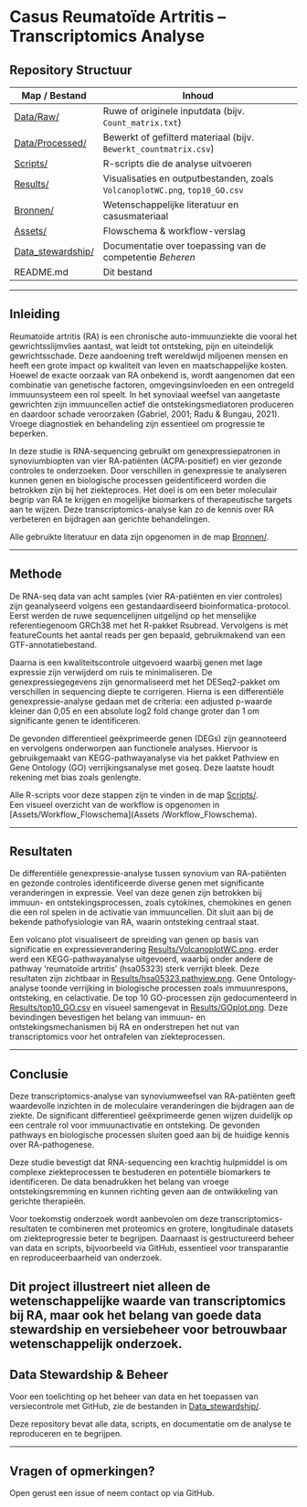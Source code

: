 # Casus Reumatoïde Artritis – Transcriptomics Analyse

## Repository Structuur

| Map / Bestand       | Inhoud                                                                                  |
|---------------------|------------------------------------------------------------------------------------------|
| [Data/Raw/](Data/Raw/)             | Ruwe of originele inputdata (bijv. `Count_matrix.txt`)                                      |
| [Data/Processed/](Data/Processed/) | Bewerkt of gefilterd materiaal (bijv. `Bewerkt_countmatrix.csv`)                            |
| [Scripts/](Scripts/)               | R-scripts die de analyse uitvoeren                                                          |
| [Results/](Results/)               | Visualisaties en outputbestanden, zoals `VolcanoplotWC.png`, `top10_GO.csv`                |
| [Bronnen/](Bronnen/)               | Wetenschappelijke literatuur en casusmateriaal                                              |
| [Assets/](Assets/)                 | Flowschema & workflow-verslag                                                               |
| [Data_stewardship/](Data_stewardship/) | Documentatie over toepassing van de competentie *Beheren*                               |
| README.md               | Dit bestand                                                                                 |

---

## Inleiding

Reumatoïde artritis (RA) is een chronische auto-immuunziekte die vooral het gewrichtsslijmvlies aantast, wat leidt tot ontsteking, pijn en uiteindelijk gewrichtsschade. Deze aandoening treft wereldwijd miljoenen mensen en heeft een grote impact op kwaliteit van leven en maatschappelijke kosten. Hoewel de exacte oorzaak van RA onbekend is, wordt aangenomen dat een combinatie van genetische factoren, omgevingsinvloeden en een ontregeld immuunsysteem een rol speelt. In het synoviaal weefsel van aangetaste gewrichten zijn immuuncellen actief die ontstekingsmediatoren produceren en daardoor schade veroorzaken (Gabriel, 2001; Radu & Bungau, 2021). Vroege diagnostiek en behandeling zijn essentieel om progressie te beperken.

In deze studie is RNA-sequencing gebruikt om genexpressiepatronen in synoviumbiopten van vier RA-patiënten (ACPA-positief) en vier gezonde controles te onderzoeken. Door verschillen in genexpressie te analyseren kunnen genen en biologische processen geïdentificeerd worden die betrokken zijn bij het ziekteproces. Het doel is om een beter moleculair begrip van RA te krijgen en mogelijke biomarkers of therapeutische targets aan te wijzen. Deze transcriptomics-analyse kan zo de kennis over RA verbeteren en bijdragen aan gerichte behandelingen.

Alle gebruikte literatuur en data zijn opgenomen in de map [Bronnen/](Bronnen/).

---

## Methode

De RNA-seq data van acht samples (vier RA-patiënten en vier controles) zijn geanalyseerd volgens een gestandaardiseerd bioinformatica-protocol. Eerst werden de ruwe sequencelijnen uitgelijnd op het menselijke referentiegenoom GRCh38 met het R-pakket Rsubread. Vervolgens is met featureCounts het aantal reads per gen bepaald, gebruikmakend van een GTF-annotatiebestand.

Daarna is een kwaliteitscontrole uitgevoerd waarbij genen met lage expressie zijn verwijderd om ruis te minimaliseren. De genexpressiegegevens zijn genormaliseerd met het DESeq2-pakket om verschillen in sequencing diepte te corrigeren. Hierna is een differentiële genexpressie-analyse gedaan met de criteria: een adjusted p-waarde kleiner dan 0,05 en een absolute log2 fold change groter dan 1 om significante genen te identificeren.

De gevonden differentieel geëxprimeerde genen (DEGs) zijn geannoteerd en vervolgens onderworpen aan functionele analyses. Hiervoor is gebruikgemaakt van KEGG-pathwayanalyse via het pakket Pathview en Gene Ontology (GO) verrijkingsanalyse met goseq. Deze laatste houdt rekening met bias zoals genlengte.

Alle R-scripts voor deze stappen zijn te vinden in de map [Scripts/](Scripts/).  
Een visueel overzicht van de workflow is opgenomen in [Assets/Workflow_Flowschema](Assets
/Workflow_Flowschema).

---

## Resultaten

De differentiële genexpressie-analyse tussen synovium van RA-patiënten en gezonde controles identificeerde diverse genen met significante veranderingen in expressie. Veel van deze genen zijn betrokken bij immuun- en ontstekingsprocessen, zoals cytokines, chemokines en genen die een rol spelen in de activatie van immuuncellen. Dit sluit aan bij de bekende pathofysiologie van RA, waarin ontsteking centraal staat.

Een volcano plot visualiseert de spreiding van genen op basis van significatie en expressieverandering [Results/VolcanoplotWC.png](Resultaten/Deseq2_results/Volcanoplot.png.png).
erder werd een KEGG-pathwayanalyse uitgevoerd, waarbij onder andere de pathway ‘reumatoïde artritis’ (hsa05323) sterk verrijkt bleek. Deze resultaten zijn zichtbaar in [Results/hsa05323.pathview.png](Resultaten/Pathway_analysis_results/hsa05323.pathview.png).
Gene Ontology-analyse toonde verrijking in biologische processen zoals immuunrespons, ontsteking, en celactivatie. De top 10 GO-processen zijn gedocumenteerd in [Results/top10_GO.csv](Resultaten/Pathway_analysis_results/GO_BP_resultaten.csv) en visueel samengevat in [Results/GOplot.png](Resultaten/Pathway_analysis_results/GO_plot_zoom_png.png).
Deze bevindingen bevestigen het belang van immuun- en ontstekingsmechanismen bij RA en onderstrepen het nut van transcriptomics voor het ontrafelen van ziekteprocessen.

---

## Conclusie

Deze transcriptomics-analyse van synoviumweefsel van RA-patiënten geeft waardevolle inzichten in de moleculaire veranderingen die bijdragen aan de ziekte. De significant differentieel geëxprimeerde genen wijzen duidelijk op een centrale rol voor immuunactivatie en ontsteking. De gevonden pathways en biologische processen sluiten goed aan bij de huidige kennis over RA-pathogenese.

Deze studie bevestigt dat RNA-sequencing een krachtig hulpmiddel is om complexe ziekteprocessen te bestuderen en potentiële biomarkers te identificeren. De data benadrukken het belang van vroege ontstekingsremming en kunnen richting geven aan de ontwikkeling van gerichte therapieën.

Voor toekomstig onderzoek wordt aanbevolen om deze transcriptomics-resultaten te combineren met proteomics en grotere, longitudinale datasets om ziekteprogressie beter te begrijpen. Daarnaast is gestructureerd beheer van data en scripts, bijvoorbeeld via GitHub, essentieel voor transparantie en reproduceerbaarheid van onderzoek.

Dit project illustreert niet alleen de wetenschappelijke waarde van transcriptomics bij RA, maar ook het belang van goede data stewardship en versiebeheer voor betrouwbaar wetenschappelijk onderzoek.
---

## Data Stewardship & Beheer

Voor een toelichting op het beheer van data en het toepassen van versiecontrole met GitHub, zie de bestanden in [Data_stewardship/](Data_stewardship/).

Deze repository bevat alle data, scripts, en documentatie om de analyse te reproduceren en te begrijpen.

---

## Vragen of opmerkingen?

Open gerust een issue of neem contact op via GitHub.
